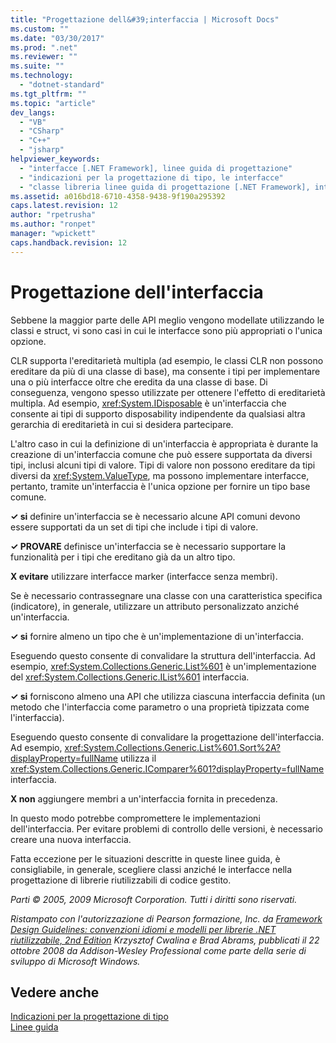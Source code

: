 ```yaml
---
title: "Progettazione dell&#39;interfaccia | Microsoft Docs"
ms.custom: ""
ms.date: "03/30/2017"
ms.prod: ".net"
ms.reviewer: ""
ms.suite: ""
ms.technology: 
  - "dotnet-standard"
ms.tgt_pltfrm: ""
ms.topic: "article"
dev_langs: 
  - "VB"
  - "CSharp"
  - "C++"
  - "jsharp"
helpviewer_keywords: 
  - "interfacce [.NET Framework], linee guida di progettazione"
  - "indicazioni per la progettazione di tipo, le interfacce"
  - "classe libreria linee guida di progettazione [.NET Framework], interfacce"
ms.assetid: a016bd18-6710-4358-9438-9f190a295392
caps.latest.revision: 12
author: "rpetrusha"
ms.author: "ronpet"
manager: "wpickett"
caps.handback.revision: 12
---
```

# Progettazione dell&#39;interfaccia
Sebbene la maggior parte delle API meglio vengono modellate utilizzando le classi e struct, vi sono casi in cui le interfacce sono più appropriati o l'unica opzione.  
  
 CLR supporta l'ereditarietà multipla \(ad esempio, le classi CLR non possono ereditare da più di una classe di base\), ma consente i tipi per implementare una o più interfacce oltre che eredita da una classe di base. Di conseguenza, vengono spesso utilizzate per ottenere l'effetto di ereditarietà multipla. Ad esempio, <xref:System.IDisposable> è un'interfaccia che consente ai tipi di supporto disposability indipendente da qualsiasi altra gerarchia di ereditarietà in cui si desidera partecipare.  
  
 L'altro caso in cui la definizione di un'interfaccia è appropriata è durante la creazione di un'interfaccia comune che può essere supportata da diversi tipi, inclusi alcuni tipi di valore. Tipi di valore non possono ereditare da tipi diversi da <xref:System.ValueType>, ma possono implementare interfacce, pertanto, tramite un'interfaccia è l'unica opzione per fornire un tipo base comune.  
  
 **✓ si** definire un'interfaccia se è necessario alcune API comuni devono essere supportati da un set di tipi che include i tipi di valore.  
  
 **✓ PROVARE** definisce un'interfaccia se è necessario supportare la funzionalità per i tipi che ereditano già da un altro tipo.  
  
 **X evitare** utilizzare interfacce marker \(interfacce senza membri\).  
  
 Se è necessario contrassegnare una classe con una caratteristica specifica \(indicatore\), in generale, utilizzare un attributo personalizzato anziché un'interfaccia.  
  
 **✓ si** fornire almeno un tipo che è un'implementazione di un'interfaccia.  
  
 Eseguendo questo consente di convalidare la struttura dell'interfaccia. Ad esempio, <xref:System.Collections.Generic.List%601> è un'implementazione del <xref:System.Collections.Generic.IList%601> interfaccia.  
  
 **✓ si** forniscono almeno una API che utilizza ciascuna interfaccia definita \(un metodo che l'interfaccia come parametro o una proprietà tipizzata come l'interfaccia\).  
  
 Eseguendo questo consente di convalidare la progettazione dell'interfaccia. Ad esempio, <xref:System.Collections.Generic.List%601.Sort%2A?displayProperty=fullName> utilizza il <xref:System.Collections.Generic.IComparer%601?displayProperty=fullName> interfaccia.  
  
 **X non** aggiungere membri a un'interfaccia fornita in precedenza.  
  
 In questo modo potrebbe compromettere le implementazioni dell'interfaccia. Per evitare problemi di controllo delle versioni, è necessario creare una nuova interfaccia.  
  
 Fatta eccezione per le situazioni descritte in queste linee guida, è consigliabile, in generale, scegliere classi anziché le interfacce nella progettazione di librerie riutilizzabili di codice gestito.  
  
 *Parti © 2005, 2009 Microsoft Corporation. Tutti i diritti sono riservati.*  
  
 *Ristampato con l'autorizzazione di Pearson formazione, Inc. da [Framework Design Guidelines: convenzioni idiomi e modelli per librerie .NET riutilizzabile, 2nd Edition](http://www.informit.com/store/framework-design-guidelines-conventions-idioms-and-9780321545619) Krzysztof Cwalina e Brad Abrams, pubblicati il 22 ottobre 2008 da Addison\-Wesley Professional come parte della serie di sviluppo di Microsoft Windows.*  
  
## Vedere anche  
 [Indicazioni per la progettazione di tipo](../../../docs/standard/design-guidelines/type.md)   
 [Linee guida](../../../docs/standard/design-guidelines/index.md)